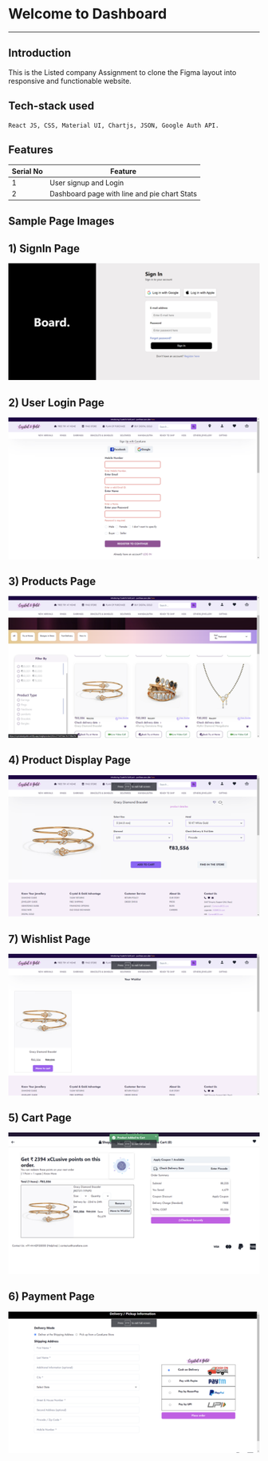 # Welcome to Dashboard
---

**Introduction**
---
This is the Listed company Assignment to clone the Figma layout into responsive and functionable website.
##  Tech-stack used
  
   ```
React JS, CSS, Material UI, Chartjs, JSON, Google Auth API.

   ```

## Features

 | Serial No            | Feature                                                              |
| ----------------- | ------------------------------------------------------------------ |
| 1 | User signup and Login |
| 2 | Dashboard page with line and pie chart Stats |


  **Sample Page Images**
  ---
  
  **1) SignIn Page**
  ---
<img src="https://github.com/Abhi11sep/Listed/blob/master/pageA_full.jpg" alt="Screenshot-20221219-014333" border="0">
  
  
  **2) User Login Page**
   ---
<img src="https://github.com/Abhi11sep/ambiguous-heat-2587/blob/master/account.png"></img>

  **3) Products Page**
  ---
<img src="https://github.com/Abhi11sep/ambiguous-heat-2587/blob/master/product.png"></img>

  **4) Product Display Page**
  ---
<img src="https://github.com/Abhi11sep/ambiguous-heat-2587/blob/master/sinfgleProduct.png"></img>

  **7) Wishlist Page**
  ---
<img src="https://github.com/Abhi11sep/ambiguous-heat-2587/blob/master/wishlist.png"></img>

  **5) Cart Page**
  ---
<img src="https://github.com/Abhi11sep/ambiguous-heat-2587/blob/master/cart.png"></img>

  **6) Payment Page**
  ---
<img src="https://github.com/Abhi11sep/ambiguous-heat-2587/blob/master/payment.png"></img>



